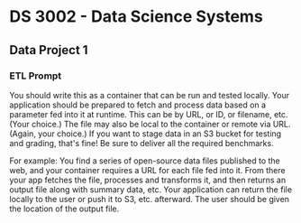 # DS 3002 - Data Science Systems

## Data Project 1

### ETL Prompt

You should write this as a container that can be run and tested locally. Your application should be prepared to fetch and process data based on a parameter fed into it at runtime. This can be by URL, or ID, or filename, etc. (Your choice.) The file may also be local to the container or remote via URL. (Again, your choice.) If you want to stage data in an S3 bucket for testing and grading, that's fine! Be sure to deliver all the required benchmarks.

For example: You find a series of open-source data files published to the web, and your container requires a URL for each file fed into it. From there your app fetches the file, processes and transforms it, and then returns an output file along with summary data, etc. Your application can return the file locally to the user or push it to S3, etc. afterward. The user should be given the location of the output file.
